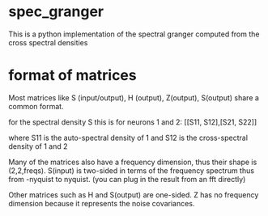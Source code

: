 spec_granger
============

This is a python implementation of the spectral granger computed from the cross spectral densities



format of matrices
==================

Most matrices like S (input/output), H (output), Z(output), S(output) share a common format.

for the spectral density S this is for neurons 1 and 2:
[[S11, S12],[S21, S22]]

where S11 is the auto-spectral density of 1
and S12 is the cross-spectral density of 1 and 2

Many of the matrices also have a frequency dimension, thus their shape is
(2,2,freqs). S(input) is two-sided in terms of the frequency spectrum
thus from -nyquist to nyquist. (you can plug in the result from an fft directly)

Other matrices such as H and S(output) are one-sided. Z has no frequency dimension because it represents the noise covariances.




